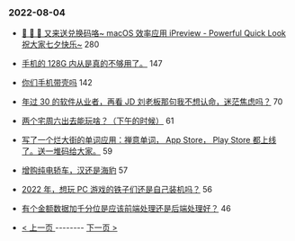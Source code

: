 ### 2022-08-04 
- [🎉 🎉 🎉 又来送兑换码咯~ macOS 效率应用 iPreview - Powerful Quick Look 祝大家七夕快乐~](https://www.v2ex.com/t/870662) 280
- [手机的 128G 内从是真的不够用了。](https://www.v2ex.com/t/870607) 147
- [你们手机带壳吗](https://www.v2ex.com/t/870547) 142
- [年过 30 的软件从业者，再看 JD 刘老板那句我不想认命，迷茫焦虑吗？](https://www.v2ex.com/t/870639) 70
- [两个宅周六出去能玩啥？（下午的时候）](https://www.v2ex.com/t/870516) 61
- [写了一个烂大街的单词应用：禅意单词， App Store， Play Store 都上线了。送一堆码给大家。](https://www.v2ex.com/t/870540) 59
- [增购纯电轿车，汉还是海豹](https://www.v2ex.com/t/870542) 57
- [2022 年，想玩 PC 游戏的铁子们还是自己装机吗？](https://www.v2ex.com/t/870575) 56
- [有个金额数据加千分位是应该前端处理还是后端处理好？](https://www.v2ex.com/t/870578) 46 

- [ < 上一页 ](https://github.com/able8/v2ex-hot-record/blob/master/2022-08-03.md) -------- [ 下一页 > ](https://github.com/able8/v2ex-hot-record/blob/master/2022-08-05.md)